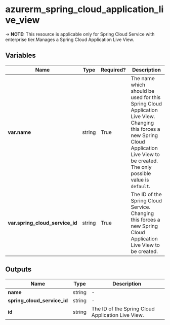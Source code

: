 # azurerm_spring_cloud_application_live_view

-> **NOTE:** This resource is applicable only for Spring Cloud Service with enterprise tier.Manages a Spring Cloud Application Live View.

## Variables

| Name | Type | Required? |  Description |
| ---- | ---- | --------- |  ----------- |
| **var.name** | string | True | The name which should be used for this Spring Cloud Application Live View. Changing this forces a new Spring Cloud Application Live View to be created. The only possible value is `default`. | 
| **var.spring_cloud_service_id** | string | True | The ID of the Spring Cloud Service. Changing this forces a new Spring Cloud Application Live View to be created. | 



## Outputs

| Name | Type | Description |
| ---- | ---- | --------- | 
| **name** | string  | - | 
| **spring_cloud_service_id** | string  | - | 
| **id** | string  | The ID of the Spring Cloud Application Live View. | 